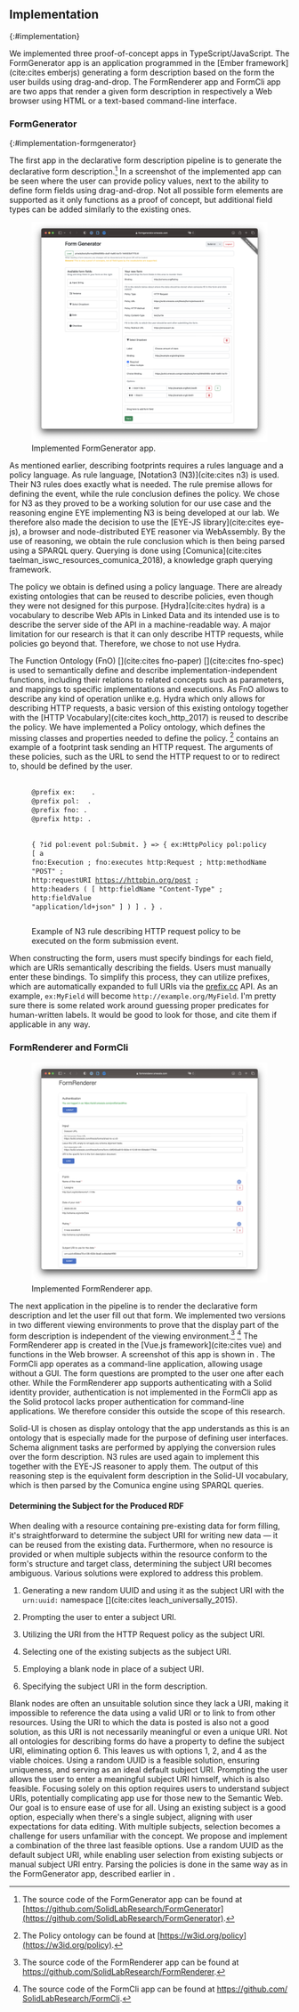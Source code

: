 ## Implementation
{:#implementation}

We implemented three proof-of-concept apps in TypeScript/JavaScript.
The FormGenerator app is an application programmed in the [Ember framework](cite:cites emberjs) generating a form description based on the form the user builds using drag-and-drop.
The FormRenderer app and FormCli app are two apps that render a given form description in respectively a Web browser using HTML or a text-based command-line interface.

### FormGenerator
{:#implementation-formgenerator}

The first app in the declarative form description pipeline is to generate the declarative form description.[^ImplementationFormGenerator]
In [](#fig:FormGenerator) a screenshot of the implemented app can be seen where the user can provide policy values, next to the ability to define form fields using drag-and-drop.
Not all possible form elements are supported as it only functions as a proof of concept, but additional field types can be added similarly to the existing ones.

[^ImplementationFormGenerator]: The source code of the FormGenerator app can be found at [https://github.com/SolidLabResearch/FormGenerator](https://github.com/SolidLabResearch/FormGenerator).

<figure id="fig:FormGenerator" class="halfwidth">
<img src="img/FormGenerator.png" alt="[Screenshot of FormGenerator application]" />
<figcaption markdown="block">
Implemented FormGenerator app.
</figcaption>
</figure>

As mentioned earlier, describing footprints requires a rules language and a policy language.
As rule language, [Notation3 (N3)](cite:cites n3) is used.
Their N3 rules does exactly what is needed.
The rule premise allows for defining the event, while the rule conclusion defines the policy.
We chose for N3 as they proved to be a working solution for our use case and the reasoning engine EYE implementing N3 is being developed at our lab.
We therefore also made the decision to use the [EYE-JS library](cite:cites eye-js), a browser and node-distributed EYE reasoner via WebAssembly.
By the use of reasoning, we obtain the rule conclusion which is then being parsed using a SPARQL query.
Querying is done using [Comunica](cite:cites taelman_iswc_resources_comunica_2018), a knowledge graph querying framework.

The policy we obtain is defined using a policy language.
There are already existing ontologies that can be reused to describe policies, even though they were not designed for this purpose.
[Hydra](cite:cites hydra) is a vocabulary to describe Web APIs in Linked Data and its intended use is to describe the server side of the API in a machine-readable way.
A major limitation for our research is that it can only describe HTTP requests, while policies go beyond that.
Therefore, we chose to not use Hydra.

The Function Ontology (FnO) [](cite:cites fno-paper) [](cite:cites fno-spec) is used to semantically define and describe implementation-independent functions, including their relations to related concepts such as parameters, and mappings to specific implementations and executions.
As FnO allows to describe any kind of operation unlike e.g. Hydra which only allows for describing HTTP requests, a basic version of this existing ontology together with the [HTTP Vocabulary](cite:cites koch_http_2017) is reused to describe the policy.
We have implemented a Policy ontology, which defines the missing classes and properties needed to define the policy. [^PolicyOntology]
[](#lst:n3-form-policies-example) contains an example of a footprint task sending an HTTP request.
The arguments of these policies, such as the URL to send the HTTP request to or to redirect to, should be defined by the user.

[^PolicyOntology]: The Policy ontology can be found at [https://w3id.org/policy](https://w3id.org/policy).

<figure id="lst:n3-form-policies-example" class="listing">
<pre><code>
@prefix ex:   <http://example.org/> .
@prefix pol: <https://w3id.org/policy#> .
@prefix fno: <https://w3id.org/function/ontology#>.
@prefix http: <http://www.w3.org/2011/http#>.

{
  ?id pol:event pol:Submit.
} => {
  ex:HttpPolicy pol:policy [
    a fno:Execution ;
    fno:executes http:Request ;
    http:methodName "POST" ;
    http:requestURI <https://httpbin.org/post> ;
    http:headers (
      [
        http:fieldName "Content-Type" ;
        http:fieldValue "application/ld+json"
      ]
    )
  ] .
} .
</code></pre>
<figcaption markdown="block">
Example of N3 rule describing HTTP request policy to be executed on the form submission event.
</figcaption>
</figure>

When constructing the form, users must specify bindings for each field, which are URIs semantically describing the fields.
Users must manually enter these bindings. To simplify this process, they can utilize prefixes, which are automatically expanded to full URIs via the [prefix.cc](https://prefix.cc) API.
As an example, `ex:MyField` will become `http://example.org/MyField`.
<span class="comment" data-author="RT">I'm pretty sure there is some related work around guessing proper predicates for human-written labels. It would be good to look for those, and cite them if applicable in any way.</span>


### FormRenderer and FormCli

<figure id="fig:FormRenderer" class="halfwidth">
<img src="img/FormRenderer.png" alt="[Screenshot of FormRenderer application]" />
<figcaption markdown="block">
Implemented FormRenderer app.
</figcaption>
</figure>

The next application in the pipeline is to render the declarative form description and let the user fill out that form.
We implemented two versions in two different viewing environments to prove that the display part of the form description is independent of the viewing environment.[^ImplementationFormRenderer] [^ImplementationFormCli]
The FormRenderer app is created in the [Vue.js framework](cite:cites vue) and functions in the Web browser.
A screenshot of this app is shown in [](#fig:FormRenderer).
The FormCli app operates as a command-line application, allowing usage without a GUI.
The form questions are prompted to the user one after each other.
While the FormRenderer app supports authenticating with a Solid identity provider, authentication is not implemented in the FormCli app as the Solid protocol lacks proper authentication for command-line applications.
We therefore consider this outside the scope of this research.

[^ImplementationFormRenderer]: The source code of the FormRenderer app can be found at [https://github.com/<wbr/>SolidLabResearch/FormRenderer](https://github.com/SolidLabResearch/FormRenderer).
[^ImplementationFormCli]: The source code of the FormCli app can be found at [https://github.com/<wbr/>SolidLabResearch/FormCli](https://github.com/SolidLabResearch/FormCli).

Solid-UI is chosen as display ontology that the app understands as this is an ontology that is especially made for the purpose of defining user interfaces.
Schema alignment tasks are performed by applying the conversion rules over the form description.
N3 rules are used again to implement this together with the EYE-JS reasoner to apply them.
The output of this reasoning step is the equivalent form description in the Solid-UI vocabulary, which is then parsed by the Comunica engine using SPARQL queries.


#### Determining the Subject for the Produced RDF

When dealing with a resource containing pre-existing data for form filling, it's straightforward to determine the subject URI for writing new data — it can be reused from the existing data.
Furthermore, when no resource is provided or when multiple subjects within the resource conform to the form's structure and target class, determining the subject URI becomes ambiguous.
Various solutions were explored to address this problem.

1. Generating a new random UUID and using it as the subject URI with the `urn:uuid:` namespace [](cite:cites leach_universally_2015).

2. Prompting the user to enter a subject URI.

3. Utilizing the URI from the HTTP Request policy as the subject URI.

4. Selecting one of the existing subjects as the subject URI.

5. Employing a blank node in place of a subject URI.

6. Specifying the subject URI in the form description.

Blank nodes are often an unsuitable solution since they lack a URI, making it impossible to reference the data using a valid URI or to link to from other resources.
Using the URI to which the data is posted is also not a good solution, as this URI is not necessarily meaningful or even a unique URI.
Not all ontologies for describing forms do have a property to define the subject URI, eliminating option 6.
This leaves us with options 1, 2, and 4 as the viable choices.
Using a random UUID is a feasible solution, ensuring uniqueness, and serving as an ideal default subject URI.
Prompting the user allows the user to enter a meaningful subject URI himself, which is also feasible.
Focusing solely on this option requires users to understand subject URIs, potentially complicating app use for those new to the Semantic Web. Our goal is to ensure ease of use for all.
Using an existing subject is a good option, especially when there's a single subject, aligning with user expectations for data editing.
With multiple subjects, selection becomes a challenge for users unfamiliar with the concept.
We propose and implement a combination of the three last feasible options.
Use a random UUID as the default subject URI, while enabling user selection from existing subjects or manual subject URI entry.
Parsing the policies is done in the same way as in the FormGenerator app, described earlier in [](#implementation-formgenerator).
